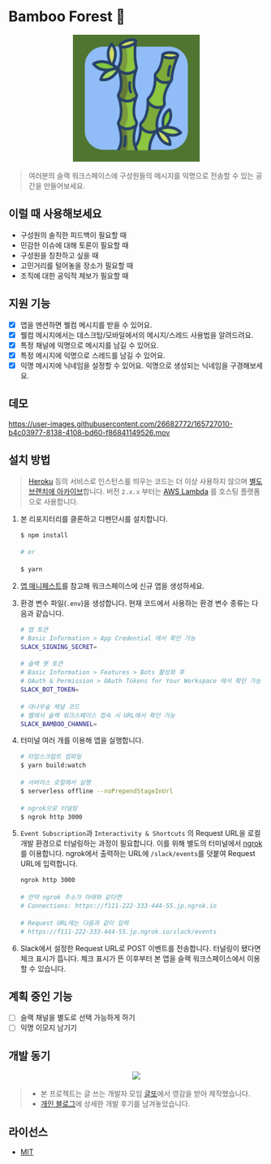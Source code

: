 # Bamboo Forest 🎋

<center>
  <img src="./assets/logo.png" width="250"/>
</center>

> 여러분의 슬랙 워크스페이스에 구성원들의 메시지를 익명으로 전송할 수 있는 공간을 만들어보세요.

## 이럴 때 사용해보세요

- 구성원의 솔직한 피드백이 필요할 때
- 민감한 이슈에 대해 토론이 필요할 때
- 구성원을 칭찬하고 싶을 때
- 고민거리를 털어놓을 장소가 필요할 때
- 조직에 대한 공익적 제보가 필요할 때

## 지원 기능

- [x] 앱을 멘션하면 웰컴 메시지를 받을 수 있어요.
- [x] 웰컴 메시지에서는 데스크탑/모바일에서의 메시지/스레드 사용법을 알려드려요.
- [x] 특정 채널에 익명으로 메시지를 남길 수 있어요.
- [x] 특정 메시지에 익명으로 스레드를 남길 수 있어요.
- [x] 익명 메시지에 닉네임을 설정할 수 있어요. 익명으로 생성되는 닉네임을 구경해보세요.

## 데모

<https://user-images.githubusercontent.com/26682772/165727010-b4c03977-8138-4108-bd60-f86841149526.mov>

## 설치 방법

> [Heroku](https://www.heroku.com/) 등의 서비스로 인스턴스를 띄우는 코드는 더 이상 사용하지 않으며 [별도 브랜치에 아카이브](https://github.com/wormwlrm/bamboo-forest/tree/instance)합니다. 버전 `2.x.x` 부터는 [AWS Lambda](https://github.com/wormwlrm/bamboo-forest/) 를 호스팅 플랫폼으로 사용합니다.

1. 본 리포지터리를 클론하고 디펜던시를 설치합니다.

    ```sh
    $ npm install

    # or

    $ yarn
    ```

1. [앱 매니페스트](./manifest.json)를 참고해 워크스페이스에 신규 앱을 생성하세요.

1. 환경 변수 파일(`.env`)을 생성합니다. 현재 코드에서 사용하는 환경 변수 종류는 다음과 같습니다.

    ```bash
    # 앱 토큰
    # Basic Information > App Credential 에서 확인 가능
    SLACK_SIGNING_SECRET=

    # 슬랙 봇 토큰
    # Basic Information > Features > Bots 활성화 후
    # OAuth & Permission > OAuth Tokens for Your Workspace 에서 확인 가능
    SLACK_BOT_TOKEN=

    # 대나무숲 채널 코드
    # 웹에서 슬랙 워크스페이스 접속 시 URL에서 확인 가능
    SLACK_BAMBOO_CHANNEL=
    ```

1. 터미널 여러 개를 이용해 앱을 실행합니다.

    ```sh
    # 타입스크립트 컴파일
    $ yarn build:watch

    # 서버리스 로컬에서 실행
    $ serverless offline --noPrependStageInUrl

    # ngrok으로 터널링
    $ ngrok http 3000
    ```

1. `Event Subscription`과 `Interactivity & Shortcuts` 의 Request URL을 로컬 개발 환경으로 터널링하는 과정이 필요합니다. 이를 위해 별도의 터미널에서 [ngrok](https://ngrok.com/)를 이용합니다. ngrok에서 출력하는 URL에 `/slack/events`를 덧붙여 Request URL에 입력합니다.

    ```sh
    ngrok http 3000
    
    # 만약 ngrok 주소가 아래와 같다면
    # Connections: https://f111-222-333-444-55.jp.ngrok.io

    # Request URL에는 다음과 같이 입력
    # https://f111-222-333-444-55.jp.ngrok.io/slack/events
    ```

1. Slack에서 설정한 Request URL로 POST 이벤트를 전송합니다. 터널링이 됐다면 체크 표시가 뜹니다. 체크 표시가 뜬 이후부터 본 앱을 슬랙 워크스페이스에서 이용할 수 있습니다.

## 계획 중인 기능

- [ ] 슬랙 채널을 별도로 선택 가능하게 하기
- [ ] 익명 이모지 남기기

## 개발 동기

<center>
  <img src="https://avatars.githubusercontent.com/u/52557539?s=150&v=4" width="100"/>
</center>

> - 본 프로젝트는 글 쓰는 개발자 모임 [글또](https://www.notion.so/zzsza/ac5b18a482fb4df497d4e8257ad4d516)에서 영감을 받아 제작했습니다.
> - [개인 블로그](https://wormwlrm.github.io/2022/05/07/Bamboo-Forest-Slack-App.html)에 상세한 개발 후기를 남겨놓았습니다.

## 라이선스

- [MIT](./LICENSE)
